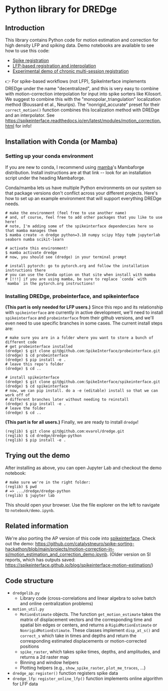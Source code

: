 # Python library for DREDge

## Introduction

This library contains Python code for motion estimation and correction for high density LFP and spiking data. Demo notebooks are available to see how to use this code:
 - [Spike registration](notebook/ap_registration.ipynb)
 - [LFP-based registration and interpolation](notebook/lfp_registration_and_interpolation_demo.ipynb)
 - [Experimental demo of chronic multi-session registration](notebook/ap_registration.ipynb)

:point_right: For spike-based workflows (not LFP), SpikeInterface implements DREDge under the name "decentralized", and this is very easy to combine with motion-correction interpolation for input into spike sorters like Kilosort. We suggest to combine this with the "monopolar_triangulation" localization method (Boussard et al., Neurips). The "nonrigid_accurate" preset for their `correct_motion()` function combines this localization method with DREDge and an interpolator. See https://spikeinterface.readthedocs.io/en/latest/modules/motion_correction.html for info!

## Installation with Conda (or Mamba)

### Setting up your conda environment

If you are new to conda, I recommend using [mamba][mamba]'s Mambaforge distribution. Install instructions are at that link -- look for an installation script under the heading Mambaforge.

Conda/mamba lets us have multiple Python environments on our system so that package versions don't conflict across your different projects. Here's how to set up an example environment that will support everything DREDge needs.

```
# make the environment (feel free to use another name)
# and, of course, feel free to add other packages that you like to use here!
# note, I'm adding some of the spikeinterface dependencies here so that mamba manages them
$ mamba create -n dredge python=3.10 numpy scipy h5py tqdm jupyterlab seaborn numba scikit-learn

# activate this environment!
$ mamba activate dredge
# now, you should see (dredge) in your terminal prompt

# install pytorch: go to pytorch.org and follow the installation instructions there
# you can use the Conda option on that site when install with mamba
# [!!!] if you are using mamba, be sure to replace `conda` with `mamba` in the pytorch.org instructions!
```

### Installing DREDge, probeinterface, and spikeinterface

**(This part is only needed for LFP users.)** Since this repo and its relationship with `spikeinterface` are currently in active development, we'll need to install `spikeinterface` and `probeinterface` from their github versions, and we'll even need to use specific branches in some cases. The current install steps are:

```
# make sure you are in a folder where you want to store a bunch of different code
# get probeinterface installed 
(dredge) $ git clone git@github.com:SpikeInterface/probeinterface.git
(dredge) $ cd probeinterface
(dredge) $ pip install -e .
# leave this repo's folder
(dredge) $ cd ..

# install spikeinterface
(dredge) $ git clone git@github.com:SpikeInterface/spikeinterface.git
(dredge) $ cd spikeinterface
# now, we can pip install. do a -e (editable) install so that we can work off of
# different branches later without needing to reinstall
(dredge) $ pip install -e .
# leave the folder
(dredge) $ cd ..
```

**(This part is for all users.)** Finally, we are ready to install `dredge`!

```
(reglib) $ git clone git@github.com:evarol/dredge.git
(reglib) $ cd dredge/dredge-python
(reglib) $ pip install -e .
```

## Trying out the demo

After installing as above, you can open Jupyter Lab and checkout the demo notebook:

```
# make sure we're in the right folder:
(reglib) $ pwd
# => .../dredge/dredge-python
(reglib) $ jupyter lab
```

This should open your browser. Use the file explorer on the left to navigate to `notebook/demo.ipynb`.


## Related information

We're also porting the AP version of this code into [spikeinterface][spikeinterface]. Check out the demo: https://github.com/catalystneuro/spike-sorting-hackathon/blob/main/projects/motion-correction-in-si/motion_estimation_and_correction_demo.ipynb. (Older version on SI reports, which has outputs saved: https://spikeinterface.github.io/blog/spikeinterface-motion-estimation/)


## Code structure

 - `dredgelib.py`
   - Library code (cross-correlations and linear algebra to solve batch and online centralization problems)
 - `motion_util.py`
   - `MotionEstimate` objects. The function `get_motion_estimate` takes the matrix of displacement vectors and the corresponding time and spatial bin edges or centers, and returns a `RigidMotionEstimate` or `NonrigidMotionEstimate`. These classes implement `disp_at_s()` and `correct_s` which take in times and depths and return the corresponding estimated displacements or motion-corrected positions
   - `spike_raster`, which takes spike times, depths, and amplitudes, and returns a 2d raster map
   - Binning and window helpers
   - Plotting helpers (e.g., `show_spike_raster`, `plot_me_traces`, ...)
 - `dredge_ap`: `register()` function registers spike data
 - `dredge_lfp`: `register_online_lfp()` function implements online algorithm for LFP data


[mamba]: https://github.com/conda-forge/miniforge#mambaforge
[spikeinterface]: https://github.com/SpikeInterface/spikeinterface
